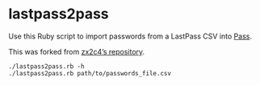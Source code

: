 # lastpass2pass

Use this Ruby script to import passwords from a LastPass CSV into
[Pass](https://www.passwordstore.org/).

This was forked from [zx2c4’s
repository](https://git.zx2c4.com/password-store/tree/contrib/importers/lastpass2pass.rb).

```
./lastpass2pass.rb -h
./lastpass2pass.rb path/to/passwords_file.csv
```
